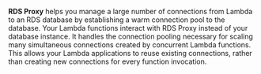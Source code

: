 **RDS Proxy** helps you manage a large number of connections from Lambda to an RDS database by establishing a warm connection pool to the database. Your Lambda functions interact with RDS Proxy instead of your database instance. It handles the connection pooling necessary for scaling many simultaneous connections created by concurrent Lambda functions. This allows your Lambda applications to reuse existing connections, rather than creating new connections for every function invocation.